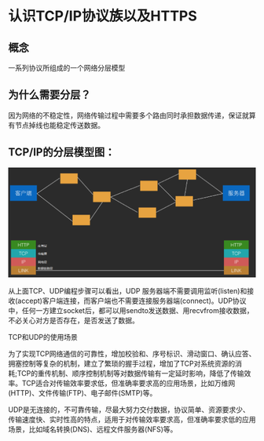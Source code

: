 # 认识TCP/IP协议族以及HTTPS

## 概念

一系列协议所组成的一个网络分层模型

## 为什么需要分层？

因为网络的不稳定性，网络传输过程中需要多个路由同时承担数据传递，保证就算有节点掉线也能稳定传送数据。

## TCP/IP的分层模型图：

![](https://github.com/QuiteCoder/StudyNote/blob/697b24c39dadc9bdcd73a57e7c215ae04dc51e2e/HencoderPlus/IMG_%E8%AE%A4%E8%AF%86TCPIP%E5%8D%8F%E8%AE%AE%E6%97%8F%E4%BB%A5%E5%8F%8AHTTPS/tcp-ip%E5%88%86%E5%B1%82%E6%A8%A1%E5%9E%8B.png)

从上面TCP、UDP编程步骤可以看出，UDP 服务器端不需要调用监听(listen)和接收(accept)客户端连接，而客户端也不需要连接服务器端(connect)。UDP协议中，任何一方建立socket后，都可以用sendto发送数据、用recvfrom接收数据，不必关心对方是否存在，是否发送了数据。

TCP和UDP的使用场景

为了实现TCP网络通信的可靠性，增加校验和、序号标识、滑动窗口、确认应答、拥塞控制等复杂的机制，建立了繁琐的握手过程，增加了TCP对系统资源的消耗;TCP的重传机制、顺序控制机制等对数据传输有一定延时影响，降低了传输效率。TCP适合对传输效率要求低，但准确率要求高的应用场景，比如万维网(HTTP)、文件传输(FTP)、电子邮件(SMTP)等。

UDP是无连接的，不可靠传输，尽最大努力交付数据，协议简单、资源要求少、传输速度快、实时性高的特点，适用于对传输效率要求高，但准确率要求低的应用场景，比如域名转换(DNS)、远程文件服务器(NFS)等。